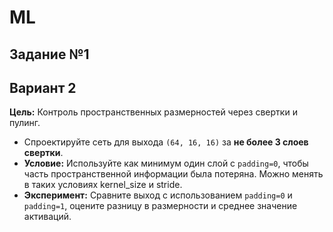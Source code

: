 # ML
## Задание №1
## Вариант 2

**Цель:** Контроль пространственных размерностей через свертки и пулинг.

- Спроектируйте сеть для выхода `(64, 16, 16)` за **не более 3 слоев свертки**.
- **Условие:** Используйте как минимум один слой с `padding=0`, чтобы часть пространственной информации была потеряна. Можно менять в таких условиях kernel_size и stride.
- **Эксперимент:** Сравните выход с использованием `padding=0` и `padding=1`, оцените разницу в размерности и среднее значение активаций.

